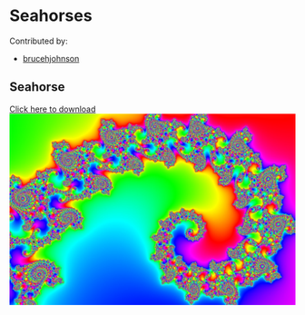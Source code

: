 # Seahorses

Contributed by:

- [brucehjohnson](https://github.com/brucehjohnson)

## Seahorse

<a href="Seahorse.mandart" download="Diamond1.mandart">Click here to download</a><br>
!["Seahorse"](Seahorse.png)


